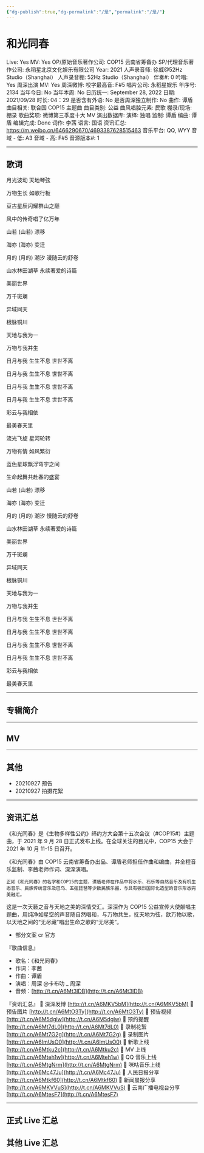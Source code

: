 ```yaml
---
{"dg-publish":true,"dg-permalink":"/是","permalink":"/是/"}
---
```



# 和光同春

Live: Yes
MV: Yes
OP/原始音乐著作公司: COP15 云南省筹备办
SP/代理音乐著作公司: 永稻星北京文化娱乐有限公司
Year: 2021
人声录音师: 徐威@52Hz Studio（Shanghai）
人声录音棚: 52Hz Studio（Shanghai）
伴奏#: 0
吟唱: Yes
周深出演 MV: Yes
周深微博:
咬字最高音: F#5
唱片公司: 永稻星娱乐
年序号: 2134
当年今日: No
当年本周: No
日历统一: September 28, 2022
日期: 2021/09/28
时长: 04：29
是否含有外语: No
是否周深独立制作: No
曲作: 谭盾
曲目相关: 联合国 COP15 主题曲
曲目类别: 公益
曲风唱腔元素: 民歌
棚录/现场: 棚录
歌曲奖项: 微博第三季度十大 MV
演出数据库:
演绎: 独唱
监制: 谭盾
编曲: 谭盾
编辑完成: Done
词作: 李茜
语言: 国语
资讯汇总: https://m.weibo.cn/6466290670/4693387628515463
音乐平台: QQ, WYY
音域 - 低: A3
音域 - 高: F#5
音源版本#: 1

---

## 歌词

月光波动 天地琴弦

万物生长 如歌行板

亘古星辰闪耀群山之巅

风中的传奇唱了亿万年

山若 (山若) 漂移

海亦 (海亦) 变迁

月的 (月的) 潮汐 漫随云的舒卷

山水林田湖草 永续著爱的诗篇

美丽世界

万千斑斓

异域同天

根脉铜川

天地与我为一

万物与我并生

日月与我 生生不息 世世不离

日月与我 生生不息 世世不离

日月与我 生生不息 世世不离

日月与我 生生不息 世世不离

彩云与我相依

最美春天里

流光飞旋 星河轮转

万物有情 如风繁衍

蓝色星球飘浮穹宇之间

生命起舞共赴春的盛宴

山若 (山若) 漂移

海亦 (海亦) 变迁

月的 (月的) 潮汐 慢随云的舒卷

山水林田湖草 永续著爱的诗篇

美丽世界

万千斑斓

异域同天

根脉铜川

天地与我为一

万物与我并生

日月与我 生生不息 世世不离

日月与我 生生不息 世世不离

日月与我 生生不息 世世不离

日月与我 生生不息 世世不离

彩云与我相依

最美春天里

---

## 专辑简介

---

## MV

---

## 其他

- 20210927 预告
- 20210927 拍摄花絮

---

## 资讯汇总

《和光同春》是《生物多样性公约》缔约方大会第十五次会议（#COP15#）主题曲，于 2021 年 9 月 28 日正式发布上线。在全球关注的目光中，COP15 大会于 2021 年 10 月 11-15 日召开。

《和光同春》由 COP15 云南省筹备办出品、谭盾老师担任作曲和编曲，并全程音乐监制、李茜老师作词、深深演唱。

    正如《和光同春》的名字和COP15的主题，谭盾老师在作品中将水乐、石乐等自然音乐及有机生态音乐、民族传统音乐及巴乌、五弦琵琶等少数民族乐器，与具有强烈国际化造型的音乐形态完美融汇。

   这是一次天籁之音与天地之美的深情交汇。深深作为 COP15 公益宣传大使献唱主题曲，用纯净如星空的声音随自然唱和，与万物共生，抚天地为弦，歆万物以歌，以天地之间的“无尽藏”唱出生命之歌的“无尽美”。

- 部分文案 cr 官方

『歌曲信息』

- 歌名：《和光同春》
- 作词：李茜
- 作曲：谭盾
- 演唱：周深 @卡布叻 _ 周深
- 音频：[http://t.cn/A6Mt3lDB](http://t.cn/A6Mt3lDB)

『资讯汇总』
🌱 深深发博 [http://t.cn/A6MKV5bM](http://t.cn/A6MKV5bM)
🌱 预告图片 [http://t.cn/A6MtO3Ty](http://t.cn/A6MtO3Ty)
🌱 预告视频 [http://t.cn/A6M5dglw](http://t.cn/A6M5dglw)
🌱 预约提醒 [http://t.cn/A6Mt7dL0](http://t.cn/A6Mt7dL0)
🌱 录制花絮 [http://t.cn/A6Mt7G2g](http://t.cn/A6Mt7G2g)
🌱 录制图片 [http://t.cn/A6ImUsO0](http://t.cn/A6ImUsO0)
🌱 新歌上线 [http://t.cn/A6Mtku2c](http://t.cn/A6Mtku2c)
🌱 MV 上线 [http://t.cn/A6Mteh1w](http://t.cn/A6Mteh1w)
🌱 QQ 音乐上线 [http://t.cn/A6MtgNrm](http://t.cn/A6MtgNrm)
🌱 咪咕音乐上线 [http://t.cn/A6Mc47Ju](http://t.cn/A6Mc47Ju)
🌱 人民日报分享 [http://t.cn/A6Mtkf60](http://t.cn/A6Mtkf60)
🌱 新闻晨报分享 [http://t.cn/A6MKVVuS](http://t.cn/A6MKVVuS)
🌱 云南广播电视台分享 [http://t.cn/A6MtesF7](http://t.cn/A6MtesF7)

---

## 正式 Live 汇总

## 其他 Live 汇总

